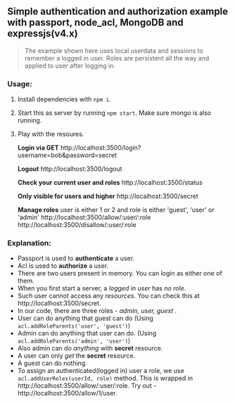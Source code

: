 ## Simple authentication and authorization example with passport, node_acl, MongoDB and expressjs(v4.x)
> The example shown here uses local userdata and sessions to remember a
 logged in user. Roles are persistent all the way and applied to user
 after logging in.

### Usage:
 1. Install dependencies with `npm i`.
 2. Start this as server by running `npm start`. Make sure mongo is also running.
 3. Play with the resoures.
 
    **Login via GET**
     http://localhost:3500/login?username=bob&password=secret

    **Logout**
     http://localhost:3500/logout

    **Check your current user and roles**
     http://localhost:3500/status

    **Only visible for users and higher**
     http://localhost:3500/secret

    **Manage roles**
    user is either 1 or 2 and role is either 'guest', 'user' or 'admin'
     http://localhost:3500/allow/:user/:role
     http://localhost:3500/disallow/:user/:role


### Explanation:
 * Passport is used to **authenticate** a user.
 * Acl is used to **authorize** a user.
 * There are two users present in memory. You can login as either one of them.
 * When you first start a server, a *logged in user* has *no role*.
 * Such user cannot access any *resources*. You can check this at http://localhost:3500/secret.
 * In our code, there are three roles - *admin, user, guest* .
 * User can do anything that guest can do (Using `acl.addRoleParents('user', 'guest')`)
 * Admin can do anything that user can do. (Using `acl.addRoleParents('admin', 'user')`)
 * Also admin can do *anything* with **secret** resource.
 * A user can only *get* the **secret** resource.
 * A guest can do nothing.
 * To assign an authenticated(logged in) user a role, we use `acl.addUserRoles(userId, role)` method. This is wrapped in http://localhost:3500/allow/:user/:role.
    Try out - http://localhost:3500/allow/1/user. 
